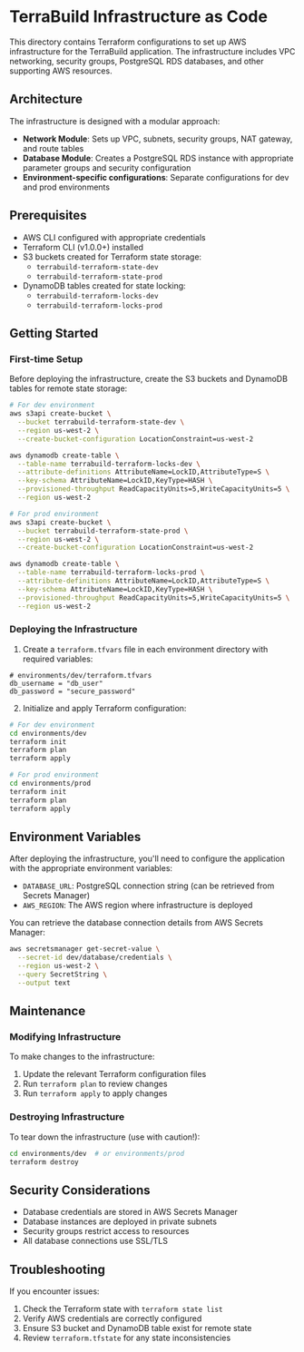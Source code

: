 # TerraBuild Infrastructure as Code

This directory contains Terraform configurations to set up AWS infrastructure for the TerraBuild application. The infrastructure includes VPC networking, security groups, PostgreSQL RDS databases, and other supporting AWS resources.

## Architecture

The infrastructure is designed with a modular approach:

- **Network Module**: Sets up VPC, subnets, security groups, NAT gateway, and route tables
- **Database Module**: Creates a PostgreSQL RDS instance with appropriate parameter groups and security configuration
- **Environment-specific configurations**: Separate configurations for dev and prod environments

## Prerequisites

- AWS CLI configured with appropriate credentials
- Terraform CLI (v1.0.0+) installed
- S3 buckets created for Terraform state storage:
  - `terrabuild-terraform-state-dev`
  - `terrabuild-terraform-state-prod`
- DynamoDB tables created for state locking:
  - `terrabuild-terraform-locks-dev`
  - `terrabuild-terraform-locks-prod`

## Getting Started

### First-time Setup

Before deploying the infrastructure, create the S3 buckets and DynamoDB tables for remote state storage:

```bash
# For dev environment
aws s3api create-bucket \
  --bucket terrabuild-terraform-state-dev \
  --region us-west-2 \
  --create-bucket-configuration LocationConstraint=us-west-2

aws dynamodb create-table \
  --table-name terrabuild-terraform-locks-dev \
  --attribute-definitions AttributeName=LockID,AttributeType=S \
  --key-schema AttributeName=LockID,KeyType=HASH \
  --provisioned-throughput ReadCapacityUnits=5,WriteCapacityUnits=5 \
  --region us-west-2

# For prod environment
aws s3api create-bucket \
  --bucket terrabuild-terraform-state-prod \
  --region us-west-2 \
  --create-bucket-configuration LocationConstraint=us-west-2

aws dynamodb create-table \
  --table-name terrabuild-terraform-locks-prod \
  --attribute-definitions AttributeName=LockID,AttributeType=S \
  --key-schema AttributeName=LockID,KeyType=HASH \
  --provisioned-throughput ReadCapacityUnits=5,WriteCapacityUnits=5 \
  --region us-west-2
```

### Deploying the Infrastructure

1. Create a `terraform.tfvars` file in each environment directory with required variables:

```
# environments/dev/terraform.tfvars
db_username = "db_user"
db_password = "secure_password"
```

2. Initialize and apply Terraform configuration:

```bash
# For dev environment
cd environments/dev
terraform init
terraform plan
terraform apply

# For prod environment
cd environments/prod
terraform init
terraform plan
terraform apply
```

## Environment Variables

After deploying the infrastructure, you'll need to configure the application with the appropriate environment variables:

- `DATABASE_URL`: PostgreSQL connection string (can be retrieved from Secrets Manager)
- `AWS_REGION`: The AWS region where infrastructure is deployed

You can retrieve the database connection details from AWS Secrets Manager:

```bash
aws secretsmanager get-secret-value \
  --secret-id dev/database/credentials \
  --region us-west-2 \
  --query SecretString \
  --output text
```

## Maintenance

### Modifying Infrastructure

To make changes to the infrastructure:

1. Update the relevant Terraform configuration files
2. Run `terraform plan` to review changes
3. Run `terraform apply` to apply changes

### Destroying Infrastructure

To tear down the infrastructure (use with caution!):

```bash
cd environments/dev  # or environments/prod
terraform destroy
```

## Security Considerations

- Database credentials are stored in AWS Secrets Manager
- Database instances are deployed in private subnets
- Security groups restrict access to resources
- All database connections use SSL/TLS

## Troubleshooting

If you encounter issues:

1. Check the Terraform state with `terraform state list`
2. Verify AWS credentials are correctly configured
3. Ensure S3 bucket and DynamoDB table exist for remote state
4. Review `terraform.tfstate` for any state inconsistencies